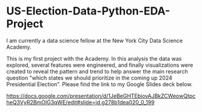 # US-Election-Data-Python-EDA-Project
I am currently a data science fellow at the New York City Data Science Academy.

This is my first project with the Academy. In this analysis the data was explored, several features were engineered, and finally visualizations were created to reveal the pattern and trend to help answer the main research question "which states we should prioritize in the coming up 2024 Presidential Election". Please find the link to my Google Slides deck below.

https://docs.google.com/presentation/d/1JeBeGHTEbiovAJBkZCWeowQtpcheQ3VyR2BmOlG3qWE/edit#slide=id.g278b1dea020_0_199
